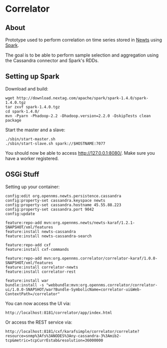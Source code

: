 # Correlator

## About

Prototype used to perform correlation on time series stored in [Newts](http://newts.io) using [Spark](https://spark.apache.org).

The goal is to be able to perform sample selection and aggregation using the Cassandra connector and Spark's RDDs.

## Setting up Spark

Download and build:
 
    wget http://download.nextag.com/apache/spark/spark-1.4.0/spark-1.4.0.tgz
    tar zxvf spark-1.4.0.tgz
    cd spark-1.4.0/
    mvn -Pyarn -Phadoop-2.2 -Dhadoop.version=2.2.0 -DskipTests clean package

Start the master and a slave:

    ./sbin/start-master.sh
    ./sbin/start-slave.sh spark://$HOSTNAME:7077

You should now be able to access http://127.0.0.1:8080/. Make sure you have a worker registered.

## OSGi Stuff

Setting up your container:

    config:edit org.opennms.newts.persistence.cassandra
    config:property-set cassandra.keyspace newts
    config:property-set cassandra.hostname 45.55.88.223
    config:property-set cassandra.port 9042
    config:update
    
    feature:repo-add mvn:org.opennms.newts/newts-karaf/1.2.1-SNAPSHOT/xml/features
    feature:install newts-cassandra
    feature:install newts-cassandra-search
    
    feature:repo-add cxf
    feature:install cxf-commands
    
    feature:repo-add mvn:org.opennms.correlator/correlator-karaf/1.0.0-SNAPSHOT/xml/features
    feature:install correlator-newts
    feature:install correlator-rest
    
    feature:install war
    bundle:install -s "webbundle:mvn:org.opennms.correlator/correlator-ui/1.0.0-SNAPSHOT/war?Bundle-SymbolicName=correlator-ui&Web-ContextPath=/correlator"

You can now access the UI via:

    http://localhost:8181/correlator/app/index.html

Or access the REST service via:

    http://localhost:8181/cxf/karafsimple/correlator/correlate?resource=snmp%3Afs%3ANODES%3Any-cassandra-3%3Amib2-tcp&metric=tcpCurrEstab&resolution=36000000

